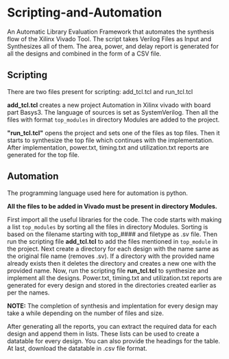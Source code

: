 # Scripting-and-Automation
An Automatic Library Evaluation Framework that automates the synthesis flow of the Xilinx Vivado Tool. The script takes Verilog Files as Input and Synthesizes all of them. The area, power, and delay report is generated for all the designs and combined in the form of a CSV file.

## Scripting
There are two files present for scripting: add_tcl.tcl and run_tcl.tcl

**add_tcl.tcl** creates a new project Automation in Xilinx vivado with board part Basys3. The language of sources is set as SystemVerilog. Then all the files with format `top_modules` in directory Modules are added to the project.

**"run_tcl.tcl"** opens the project and sets one of the files as top files. Then it starts to synthesize the top file which continues with the implementation. After implementation, power.txt, timing.txt and utilization.txt reports are generated for the top file.

## Automation
The programming language used here for automation is python.

**All the files to be added in Vivado must be present in directory Modules.**

First import all the useful libraries for the code. The code starts with making a list `top_modules` by sorting all the files in directory Modules. Sorting is based on the filename starting with top_#### and filetype as .sv file. Then run the scripting file **add_tcl.tcl** to add the files mentioned in `top_module` in the project. Next create a directory for each design with the name same as the original file name (removes .sv). If a directory with the provided name already exists then it deletes the directory and creates a new one with the provided name. Now, run the scripting file **run_tcl.tcl** to synthesize and implement all the designs. Power.txt, timing.txt and utilization.txt reports are generated for every design and stored in the directories created earlier as per the names.

**NOTE:** The completion of synthesis and implentation for every design may take a while depending on the number of files and size.

After generating all the reports, you can extract the required data for each design and append them in lists. These lists can be used to create a datatable for every design. You can also provide the headings for the table. At last, download the datatable in .csv file format.
